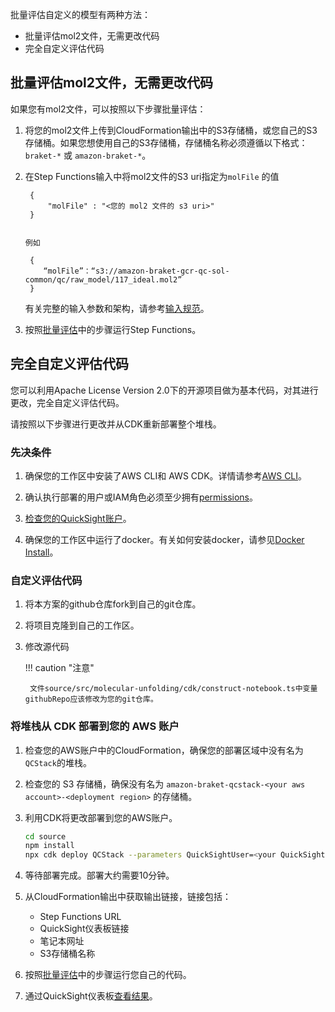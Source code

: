 
批量评估自定义的模型有两种方法：

- 批量评估mol2文件，无需更改代码
- 完全自定义评估代码

## 批量评估mol2文件，无需更改代码

如果您有mol2文件，可以按照以下步骤批量评估：

1. 将您的mol2文件上传到CloudFormation输出中的S3存储桶，或您自己的S3存储桶。如果您想使用自己的S3存储桶，存储桶名称必须遵循以下格式：`braket-*` 或 `amazon-braket-*`。

2. 在Step Functions输入中将mol2文件的S3 uri指定为`molFile` 的值

     
        {
            "molFile" : "<您的 mol2 文件的 s3 uri>"
        }
   

       例如
    
        {
           “molFile”：“s3://amazon-braket-gcr-qc-sol-common/qc/raw_model/117_ideal.mol2”
        }

    
    有关完整的输入参数和架构，请参考[输入规范](../batch-evaluation/#输入规范)。

3. 按照[批量评估](../batch-evaluation/#start-execution)中的步骤运行Step Functions。

## 完全自定义评估代码


您可以利用Apache License Version 2.0下的开源项目做为基本代码，对其进行更改，完全自定义评估代码。

请按照以下步骤进行更改并从CDK重新部署整个堆栈。

### 先决条件

1. 确保您的工作区中安装了AWS CLI和 AWS CDK。详情请参考[AWS CLI](https://docs.aws.amazon.com/cli/latest/userguide/getting-started-install.html)。
   
2. 确认执行部署的用户或IAM角色必须至少拥有[permissions](./permissions.json)。

3. [检查您的QuickSight账户](../../../deployment/#check-your-quicksight)。

4. 确保您的工作区中运行了docker。有关如何安装docker，请参见[Docker Install](https://docs.docker.com/engine/install/)。

### 自定义评估代码

1. 将本方案的github仓库fork到自己的git仓库。

2. 将项目克隆到自己的工作区。

3. 修改源代码

    !!! caution "注意"
        
        文件source/src/molecular-unfolding/cdk/construct-notebook.ts中变量githubRepo应该修改为您的git仓库。


### 将堆栈从 CDK 部署到您的 AWS 账户

1. 检查您的AWS账户中的CloudFormation，确保您的部署区域中没有名为`QCStack`的堆栈。

2. 检查您的 S3 存储桶，确保没有名为 `amazon-braket-qcstack-<your aws account>-<deployment region>` 的存储桶。

3. 利用CDK将更改部署到您的AWS账户。

    ```bash
    cd source
    npm install
    npx cdk deploy QCStack --parameters QuickSightUser=<your QuickSight user>
    ```
           
4. 等待部署完成。部署大约需要10分钟。

5. 从CloudFormation输出中获取输出链接，链接包括：
    - Step Functions URL
    - QuickSight仪表板链接
    - 笔记本网址
    - S3存储桶名称

6. 按照[批量评估](../batch-evaluation/)中的步骤运行您自己的代码。

7. 通过QuickSight仪表板[查看结果](../batch-evaluation/#view-dashboard)。
